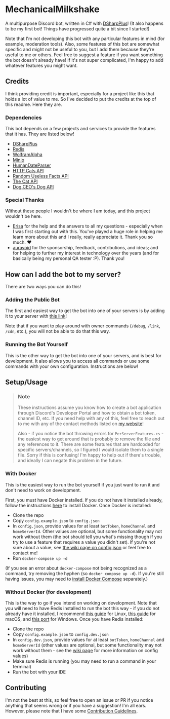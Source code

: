 # MechanicalMilkshake
A multipurpose Discord bot, written in C# with [DSharpPlus](https://github.com/DSharpPlus/DSharpPlus)! (It also happens to be my first bot! Things have progressed quite a bit since I started!)

Note that I'm not developing this bot with any particular features in mind (for example, moderation tools). Also, some features of this bot are somewhat specific and might not be useful to you, but I add them because they're useful to me or others. Feel free to suggest a feature if you want something the bot doesn't already have! If it's not super complicated, I'm happy to add whatever features you might want.

## Credits
I think providing credit is important, especially for a project like this that holds a lot of value to me. So I've decided to put the credits at the top of this readme. Here they are.

### Dependencies
This bot depends on a few projects and services to provide the features that it has. They are listed below!
- [DSharpPlus](https://github.com/DSharpPlus/DSharpPlus/)
- [Redis](https://redis.io/)
- [WolframAlpha](https://products.wolframalpha.com/api/)
- [Minio](https://github.com/minio/minio-dotnet/)
- [HumanDateParser](https://github.com/jacksonrakena/human-date-parser/)
- [HTTP Cats API](https://http.cat/)
- [Random Useless Facts API](https://uselessfacts.jsph.pl/)
- [The Cat API](https://thecatapi.com/)
- [Dog CEO's Dog API](https://dog.ceo/dog-api/)


### Special Thanks
Without these people I wouldn't be where I am today, and this project wouldn't be here.
- [Erisa](https://erisa.uk/) for the help and the answers to all my questions - especially when I was first starting out with this. You've played a huge role in helping me learn more about this and I really, really appreciate it. Thank you so much. ♥
- [auravoid](https://auravoid.dev/) for the sponsorship, feedback, contributions, and ideas; and for helping to further my interest in technology over the years (and for basically being my personal QA tester :P). Thank you!

## How can I add the bot to my server?

There are two ways you can do this!

### Adding the Public Bot
The first and easiest way to get the bot into one of your servers is by adding it to your server with [this link](https://discord.com/api/oauth2/authorize?client_id=863140071980924958&permissions=1099847182358&scope=applications.commands%20bot)!

Note that if you want to play around with owner commands (`/debug`, `/link`, `/cdn`, etc.), you will not be able to do that this way.

### Running the Bot Yourself
This is the other way to get the bot into one of your servers, and is best for development. It also allows you to access all commands or use some commands with your own configuration. Instructions are below!

## Setup/Usage

> ### Note
> These instructions assume you know how to create a bot application through Discord's Developer Portal and how to obtain a bot token, channel ID, etc. If you need help with any of this, feel free to reach out to me with any of the contact methods listed on [my website](https://floatingmilkshake.com)!
> 
> Also - if you notice the bot throwing errors for `PerServerFeatures.cs` - the easiest way to get around that is probably to remove the file and any references to it. There are some features that are hardcoded for specific servers/channels, so I figured I would isolate them to a single file. Sorry if this is confusing! I'm happy to help out if there's trouble, and ideally I can negate this problem in the future.

### With Docker
This is the easiest way to run the bot yourself if you just want to run it and don't need to work on development.

First, you must have Docker installed. If you do not have it installed already, follow the instructions [here](https://docs.docker.com/engine/install/) to install Docker. Once Docker is installed:

- Clone the repo
- Copy `config.example.json` to `config.json`
- In `config.json`, provide values for at least `botToken`, `homeChannel` and `homeServerId`. Other values are optional, but some functionality may not work without them (the bot should tell you what's missing though if you try to use a feature that requires a value you didn't set). If you're not sure about a value, see [the wiki page on config.json](https://github.com/FloatingMilkshake/MechanicalMilkshake/wiki/Configuration#configjson) or feel free to contact me!
- Run `docker-compose up -d`

(If you see an error about `docker-compose` not being recognized as a command, try removing the hyphen (so `docker compose up -d`). If you're still having issues, you may need to [install Docker Compose](https://docs.docker.com/compose/install/) separately.)

### Without Docker (for development)
This is the way to go if you intend on working on development. Note that you will need to have Redis installed to run the bot this way - if you do not already have it installed, I recommend [this guide](https://redis.io/docs/getting-started/installation/install-redis-on-linux) for Linux, [this guide](https://redis.io/docs/getting-started/installation/install-redis-on-mac-os) for macOS, and [this port](https://github.com/tporadowski/redis) for Windows. Once you have Redis installed:

- Clone the repo
- Copy `config.example.json` to `config.dev.json`
- In `config.dev.json`, provide values for at least `botToken`, `homeChannel` and `homeServerId` (other values are optional, but some functionality may not work without them - see the [wiki page](https://github.com/FloatingMilkshake/MechanicalMilkshake/wiki/Configuration#configjson) for more information on config values)
- Make sure Redis is running (you may need to run a command in your terminal)
- Run the bot with your IDE

## Contributing
I'm not the best at this, so feel free to open an issue or PR if you notice anything that seems wrong or if you have a suggestion! I'm all ears. However, please note that I have some [Contribution Guidelines](CONTRIBUTING.md).
